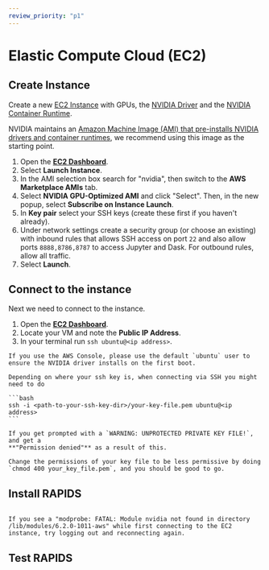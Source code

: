 ```yaml
---
review_priority: "p1"
---
```


# Elastic Compute Cloud (EC2)

## Create Instance

Create a new [EC2 Instance](https://aws.amazon.com/ec2/) with GPUs, the [NVIDIA Driver](https://www.nvidia.co.uk/Download/index.aspx) and the [NVIDIA Container Runtime](https://developer.nvidia.com/nvidia-container-runtime).

NVIDIA maintains an [Amazon Machine Image (AMI) that pre-installs NVIDIA drivers and container runtimes](https://aws.amazon.com/marketplace/pp/prodview-7ikjtg3um26wq), we recommend using this image as the starting point.

1. Open the [**EC2 Dashboard**](https://console.aws.amazon.com/ec2/home).
1. Select **Launch Instance**.
1. In the AMI selection box search for "nvidia", then switch to the **AWS Marketplace AMIs** tab.
1. Select **NVIDIA GPU-Optimized AMI** and click "Select". Then, in the new popup, select **Subscribe on Instance Launch**.
1. In **Key pair** select your SSH keys (create these first if you haven't already).
1. Under network settings create a security group (or choose an existing) with inbound rules that allows SSH access on
   port `22` and also allow ports `8888,8786,8787` to access Jupyter and Dask. For outbound rules, allow all traffic.
1. Select **Launch**.

## Connect to the instance

Next we need to connect to the instance.

1. Open the [**EC2 Dashboard**](https://console.aws.amazon.com/ec2/home).
2. Locate your VM and note the **Public IP Address**.
3. In your terminal run `ssh ubuntu@<ip address>`.

```{note}
If you use the AWS Console, please use the default `ubuntu` user to ensure the NVIDIA driver installs on the first boot.
```

````{tip}
Depending on where your ssh key is, when connecting via SSH you might need to do

```bash
ssh -i <path-to-your-ssh-key-dir>/your-key-file.pem ubuntu@<ip address>
```

If you get prompted with a `WARNING: UNPROTECTED PRIVATE KEY FILE!`, and get a
**"Permission denied"** as a result of this.

Change the permissions of your key file to be less permissive by doing
`chmod 400 your_key_file.pem`, and you should be good to go.
````

## Install RAPIDS

```{include} ../../_includes/install-rapids-with-docker.md

```

```{note}
If you see a "modprobe: FATAL: Module nvidia not found in directory /lib/modules/6.2.0-1011-aws" while first connecting to the EC2 instance, try logging out and reconnecting again.
```

## Test RAPIDS

```{include} ../../_includes/test-rapids-docker-vm.md

```

```{relatedexamples}

```
